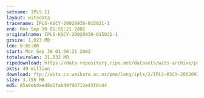 ```yaml
---
setname: IPLS II
layout: witsdata
tracename: IPLS-KSCY-20020930-015021-1
end: Mon Sep 30 01:55:21 2002
originalname: IPLS-KSCY-20020930-015021-1
gzsize: 1,023 MB
len: 0:05:00
start: Mon Sep 30 01:50:21 2002
totalwirelen: 31,832 MB
ripedownload: https://data-repository.ripe.net/datasets/wits-archive/pma/long/ipls/2/IPLS-KSCY-20020930-015021-1.gz
pkts: 49 million
download: ftp://wits.cs.waikato.ac.nz/pma/long/ipls/2/IPLS-KSCY-20020930-015021-1.gz
size: 3,755 MB
md5: 85a9ebdaed8a1fab49f90712e43f0c44
---
```

